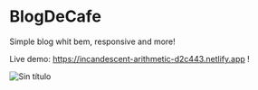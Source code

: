 
<h1>BlogDeCafe</h1>
Simple blog whit bem, responsive and more!  

Live demo: https://incandescent-arithmetic-d2c443.netlify.app !

![Sin título](https://user-images.githubusercontent.com/107262182/219964019-f5d61c29-2010-4143-8391-9561a8a9b71a.png)

